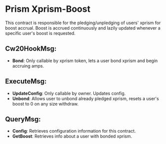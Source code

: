 # Prism Xprism-Boost

This contract is responsible for the pledging/unpledging of users' xprism for boost accrual.
Boost is accrued continuously and lazily updated whenever a specific user's boost is requested.

## Cw20HookMsg:
- **Bond**: Only callable by xprism token, lets a user bond xprism and begin accruing amps.

## ExecuteMsg:
- **UpdateConfig**: Only callable by owner. Updates config.
- **Unbond**: Allows user to unbond already pledged xprism, resets a user's boost to 0 on any size withdraw.

## QueryMsg:
- **Config**: Retrieves configuration information for this contract.
- **GetBoost**: Retrieves info about a user with bonded xprism.